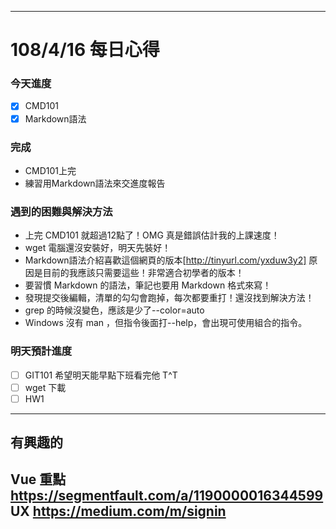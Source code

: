 ----------------------------------------------
# 108/4/16 每日心得
### 今天進度
- [x]  CMD101
- [x]  Markdown語法
### 完成
- CMD101上完
- 練習用Markdown語法來交進度報告
### 遇到的困難與解決方法
- 上完 CMD101 就超過12點了！OMG 真是錯誤估計我的上課速度！
- wget 電腦還沒安裝好，明天先裝好！
- Markdown語法介紹喜歡這個網頁的版本[http://tinyurl.com/yxduw3y2]
原因是目前的我應該只需要這些！非常適合初學者的版本！
- 要習慣 Markdown 的語法，筆記也要用 Markdown 格式來寫！
- 發現提交後編輯，清單的勾勾會跑掉，每次都要重打！還沒找到解決方法！
- grep 的時候沒變色，應該是少了--color=auto
- Windows 沒有 man ，但指令後面打--help，會出現可使用組合的指令。
### 明天預計進度
- [ ]  GIT101 希望明天能早點下班看完他 T^T
- [ ]  wget 下載
- [ ]  HW1
----------------------------------------------
## 有興趣的
Vue 重點
https://segmentfault.com/a/1190000016344599
UX
https://medium.com/m/signin
----------------------------------------------